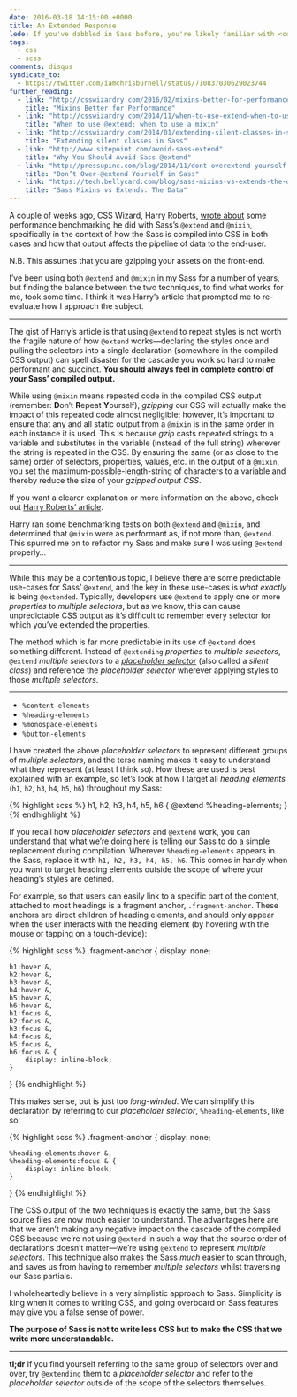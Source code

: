 ```yaml
---
date: 2016-03-18 14:15:00 +0000
title: An Extended Response
lede: If you've dabbled in Sass before, you're likely familiar with <code>@extend</code> and <code>@mixin</code>, but is there any use-case for <code>@extend</code>? Given the benchmark performance of the two, can we still be confident in the cascade when <code>@extending</code> in Sass?
tags:
  - css
  - scss
comments: disqus
syndicate_to:
  - https://twitter.com/iamchrisburnell/status/710837030629023744
further_reading:
  - link: "http://csswizardry.com/2016/02/mixins-better-for-performance"
    title: "Mixins Better for Performance"
  - link: "http://csswizardry.com/2014/11/when-to-use-extend-when-to-use-a-mixin"
    title: "When to use @extend; when to use a mixin"
  - link: "http://csswizardry.com/2014/01/extending-silent-classes-in-sass"
    title: "Extending silent classes in Sass"
  - link: "http://www.sitepoint.com/avoid-sass-extend"
    title: "Why You Should Avoid Sass @extend"
  - link: "http://pressupinc.com/blog/2014/11/dont-overextend-yourself-in-sass"
    title: "Don’t Over-@extend Yourself in Sass"
  - link: "https://tech.bellycard.com/blog/sass-mixins-vs-extends-the-data"
    title: "Sass Mixins vs Extends: The Data"
---
```


A couple of weeks ago, CSS Wizard, Harry Roberts, [wrote about](http://csswizardry.com/2016/02/mixins-better-for-performance/) some performance benchmarking he did with Sass’s `@extend` and `@mixin`, specifically in the context of how the Sass is compiled into CSS in both cases and how that output affects the pipeline of data to the end-user.

<div class="edit">
    <p>N.B. This assumes that you are gzipping your assets on the front-end.</p>
</div>

I’ve been using both `@extend` and `@mixin` in my Sass for a number of years, but finding the balance between the two techniques, to find what works for me, took some time. I think it was Harry’s article that prompted me to re-evaluate how I approach the subject.


--------


The gist of Harry’s article is that using `@extend` to repeat styles is not worth the fragile nature of how `@extend` works—declaring the styles once and pulling the selectors into a single declaration (somewhere in the compiled CSS output) can spell disaster for the cascade you work so hard to make performant and succinct. **You should always feel in complete control of your Sass’ compiled output.**

While using `@mixin` means repeated code in the compiled CSS output (remember: **D**on’t **R**epeat **Y**ourself), *gzipping* our CSS will actually make the impact of this repeated code almost negligible; however, it’s important to ensure that any and all static output from a `@mixin` is in the same order in each instance it is used. This is because *gzip* casts repeated strings to a variable and substitutes in the variable (instead of the full string) wherever the string is repeated in the CSS. By ensuring the same (or as close to the same) order of selectors, properties, values, etc. in the output of a `@mixin`, you set the maximum-possible-length-string of characters to a variable and thereby reduce the size of your *gzipped output CSS*.

<div class="edit">
    <p>If you want a clearer explanation or more information on the above, check out <a rel="external" href="http://csswizardry.com/2016/02/mixins-better-for-performance">Harry Roberts’ article</a>.</p>
</div>

Harry ran some benchmarking tests on both `@extend` and `@mixin`, and determined that `@mixin` were as performant as, if not more than, `@extend`. This spurred me on to refactor my Sass and make sure I was using `@extend` properly…


--------


While this may be a contentious topic, I believe there are some predictable use-cases for Sass’ `@extend`, and the key in these use-cases is *what exactly* is being `@extended`. Typically, developers use `@extend` to apply one or more *properties* to *multiple selectors*, but as we know, this can cause unpredictable CSS output as it’s difficult to remember every selector for which you’ve extended the properties.

The method which is far more predictable in its use of `@extend` does something different. Instead of `@extending` *properties* to *multiple selectors*, `@extend` *multiple selectors* to a *[placeholder selector](http://sass-lang.com/documentation/file.SASS_REFERENCE.html#placeholder_selectors_)* (also called a *silent class*) and reference the *placeholder selector* wherever applying styles to those *multiple selectors*.


--------


- `%content-elements`
- `%heading-elements`
- `%monospace-elements`
- `%button-elements`

I have created the above *placeholder selectors* to represent different groups of *multiple selectors*, and the terse naming makes it easy to understand what they represent (at least I think so). How these are used is best explained with an example, so let’s look at how I target all *heading elements* (`h1`, `h2`, `h3`, `h4`, `h5`, `h6`) throughout my Sass:

{% highlight scss %}
h1,
h2,
h3,
h4,
h5,
h6 {
    @extend %heading-elements;
}
{% endhighlight %}

If you recall how *placeholder selectors* and `@extend` work, you can understand that what we’re doing here is telling our Sass to do a simple replacement during compilation: Wherever `%heading-elements` appears in the Sass, replace it with `h1, h2, h3, h4, h5, h6`. This comes in handy when you want to target heading elements outside the scope of where your heading’s styles are defined.

For example, so that users can easily link to a specific part of the content, attached to most headings is a fragment anchor, `.fragment-anchor`. These anchors are direct children of heading elements, and should only appear when the user interacts with the heading element (by hovering with the mouse or tapping on a touch-device):

{% highlight scss %}
.fragment-anchor {
    display: none;

    h1:hover &,
    h2:hover &,
    h3:hover &,
    h4:hover &,
    h5:hover &,
    h6:hover &,
    h1:focus &,
    h2:focus &,
    h3:focus &,
    h4:focus &,
    h5:focus &,
    h6:focus & {
        display: inline-block;
    }
}
{% endhighlight %}

This makes sense, but is just too *long-winded*. We can simplify this declaration by referring to our *placeholder selector*, `%heading-elements`, like so:

{% highlight scss %}
.fragment-anchor {
    display: none;

    %heading-elements:hover &,
    %heading-elements:focus & {
        display: inline-block;
    }
}
{% endhighlight %}

The CSS output of the two techniques is exactly the same, but the Sass source files are now much easier to understand. The advantages here are that we aren’t making any negative impact on the cascade of the compiled CSS because we’re not using `@extend` in such a way that the source order of declarations doesn’t matter—we’re using `@extend` to represent *multiple selectors*. This technique also makes the Sass *much* easier to scan through, and saves us from having to remember *multiple selectors* whilst traversing our Sass partials.

I wholeheartedly believe in a very simplistic approach to Sass. Simplicity is king when it comes to writing CSS, and going overboard on Sass features may give you a false sense of power.

**The purpose of Sass is not to write less CSS but to make the CSS that we write more understandable.**


--------


**tl;dr** If you find yourself referring to the same group of selectors over and over, try `@extending` them to a *placeholder selector* and refer to the *placeholder selector* outside of the scope of the selectors themselves.
